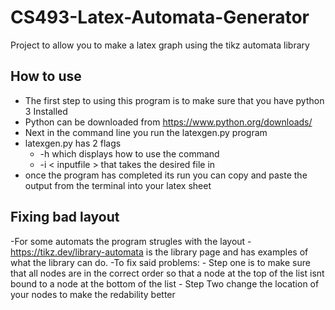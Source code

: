 # CS493-Latex-Automata-Generator
Project to allow you to make a latex graph using the tikz automata library

## How to use
- The first step to using this program is to make sure that you have python 3 Installed
- Python can be downloaded from https://www.python.org/downloads/ 
- Next in the command line you run the latexgen.py program
- latexgen.py has 2 flags
    - -h which displays how to use the command
    - -i < inputfile > that takes the desired file in
- once the program has completed its run you can copy and paste the output from the terminal into your latex sheet

## Fixing bad layout
-For some automats the program strugles with the layout
-https://tikz.dev/library-automata is the library page and has examples of what the library can do.
-To fix said problems:
    - Step one is to make sure that all nodes are in the correct order so that a node at the top of the list isnt bound to a node at the bottom of the list
    - Step Two change the location of your nodes to make the redability better
